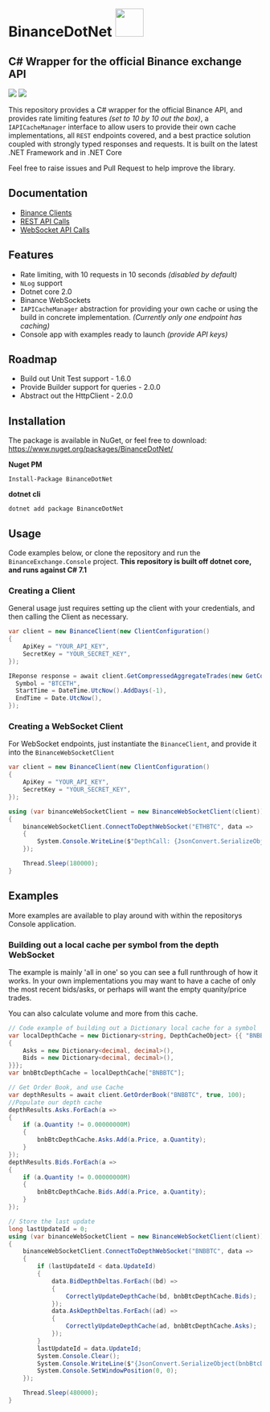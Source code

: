 # BinanceDotNet <img src="https://i.imgur.com/x2YPVe6.png" width="56" />

## C# Wrapper for the official Binance exchange API
<img src="https://img.shields.io/nuget/dt/BinanceDotNet.svg" />
<img src="https://img.shields.io/nuget/v/BinanceDotNet.svg" />

This repository provides a C# wrapper for the official Binance API, and provides rate limiting features _(set to 10 by 10 out the box)_, a `IAPICacheManager` interface to allow users to provide their own cache implementations, all `REST` endpoints covered, and a best practice solution coupled with strongly typed responses and requests. It is built on the latest .NET Framework and in .NET Core

Feel free to raise issues and Pull Request to help improve the library.

## Documentation
- [Binance Clients](/docs/BINANCE-CLIENTS.md)
- [REST API Calls](/docs/REST-API.md)
- [WebSocket API Calls](/docs/WEBSOCKET-API.md)


## Features
- Rate limiting, with 10 requests in 10 seconds _(disabled by default)_
- `NLog` support
- Dotnet core 2.0
- Binance WebSockets
- `IAPICacheManager` abstraction for providing your own cache or using the build in concrete implementation. _(Currently only one endpoint has caching)_
- Console app with examples ready to launch _(provide API keys)_

## Roadmap
- Build out Unit Test support - 1.6.0
- Provide Builder support for queries - 2.0.0
- Abstract out the HttpClient - 2.0.0

## Installation
The package is available in NuGet, or feel free to download:
https://www.nuget.org/packages/BinanceDotNet/

**Nuget PM**
```
Install-Package BinanceDotNet
```

**dotnet cli**
```
dotnet add package BinanceDotNet
```

## Usage
Code examples below, or clone the repository and run the `BinanceExchange.Console` project.
**This repository is built off dotnet core, and runs against C# 7.1**

### Creating a Client
General usage just requires setting up the client with your credentials, and then calling the Client as necessary.
```c#
var client = new BinanceClient(new ClientConfiguration()
{
    ApiKey = "YOUR_API_KEY",
    SecretKey = "YOUR_SECRET_KEY",
});

IReponse response = await client.GetCompressedAggregateTrades(new GetCompressedAggregateTradesRequest(){
  Symbol = "BTCETH",
  StartTime = DateTime.UtcNow().AddDays(-1),
  EndTime = Date.UtcNow(),
});
```

### Creating a WebSocket Client
For WebSocket endpoints, just instantiate the `BinanceClient`, and provide it into the `BinanceWebSocketClient`
```c#
var client = new BinanceClient(new ClientConfiguration()
{
    ApiKey = "YOUR_API_KEY",
    SecretKey = "YOUR_SECRET_KEY",
});

using (var binanceWebSocketClient = new BinanceWebSocketClient(client))
{
    binanceWebSocketClient.ConnectToDepthWebSocket("ETHBTC", data =>
    {
        System.Console.WriteLine($"DepthCall: {JsonConvert.SerializeObject(data)}");
    });

    Thread.Sleep(180000);
}
```

## Examples
More examples are available to play around with within the repositorys Console application.

### Building out a local cache per symbol from the depth WebSocket
The example is mainly 'all in one' so you can see a full runthrough of how it works. In your own implementations you may want to have a cache of only the most recent bids/asks, or perhaps will want the empty quanity/price trades.

You can also calculate volume and more from this cache.

```c#
// Code example of building out a Dictionary local cache for a symbol
var localDepthCache = new Dictionary<string, DepthCacheObject> {{ "BNBBTC", new DepthCacheObject()
{
    Asks = new Dictionary<decimal, decimal>(),
    Bids = new Dictionary<decimal, decimal>(),
}}};
var bnbBtcDepthCache = localDepthCache["BNBBTC"];

// Get Order Book, and use Cache
var depthResults = await client.GetOrderBook("BNBBTC", true, 100);
//Populate our depth cache
depthResults.Asks.ForEach(a =>
{
    if (a.Quantity != 0.00000000M)
    {
        bnbBtcDepthCache.Asks.Add(a.Price, a.Quantity);
    }
});
depthResults.Bids.ForEach(a =>
{
    if (a.Quantity != 0.00000000M)
    {
        bnbBtcDepthCache.Bids.Add(a.Price, a.Quantity);
    }
});

// Store the last update
long lastUpdateId = 0;
using (var binanceWebSocketClient = new BinanceWebSocketClient(client))
{
    binanceWebSocketClient.ConnectToDepthWebSocket("BNBBTC", data =>
    {
        if (lastUpdateId < data.UpdateId)
        {
            data.BidDepthDeltas.ForEach((bd) =>
            {
                CorrectlyUpdateDepthCache(bd, bnbBtcDepthCache.Bids);
            });
            data.AskDepthDeltas.ForEach((ad) =>
            {
                CorrectlyUpdateDepthCache(ad, bnbBtcDepthCache.Asks);
            });
        }
        lastUpdateId = data.UpdateId;
        System.Console.Clear();
        System.Console.WriteLine($"{JsonConvert.SerializeObject(bnbBtcDepthCache, Formatting.Indented)}");
        System.Console.SetWindowPosition(0, 0);
    });

    Thread.Sleep(480000);
}
```
